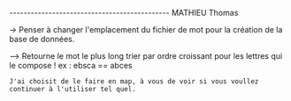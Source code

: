 --------------------------------------------- MATHIEU Thomas

-> Penser à changer l'emplacement du fichier de mot pour la création de la base de données.

--> Retourne le mot le plus long trier par ordre croissant pour les lettres qui le compose !
    ex : ebsca == abces
    
    J'ai choisit de le faire en map, à vous de voir si vous voullez continuer à l'utiliser tel quel.
